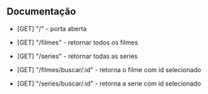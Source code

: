 ## Documentação
- [GET] "/" - porta aberta

- [GET] "/filmes" - retornar todos os filmes

- [GET] "/series" - retornar todas as series

- [GET] "/filmes/buscar/:id" - retorna o filme com id selecionado

- [GET] "/series/buscar/:id" - retorna a serie com id selecionado